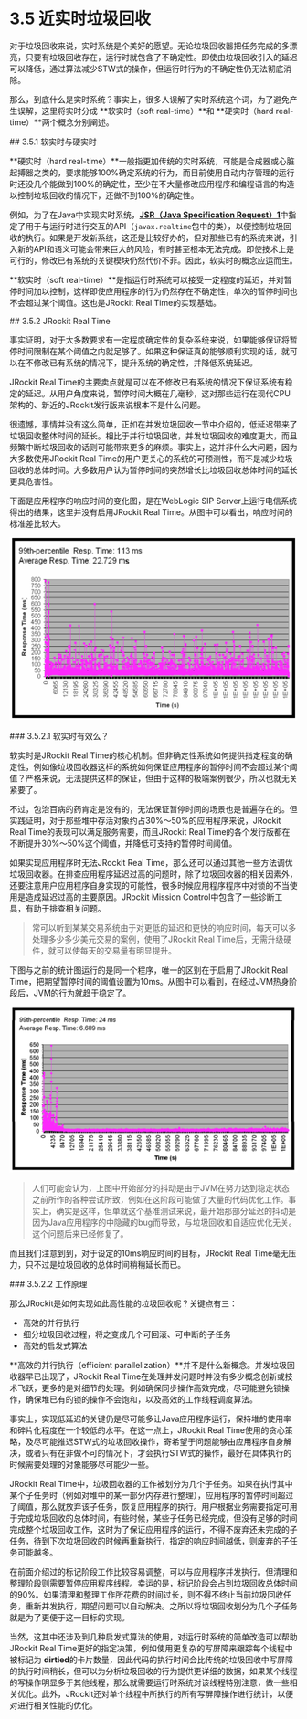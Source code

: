 # 3.5 近实时垃圾回收

对于垃圾回收来说，实时系统是个美好的愿望。无论垃圾回收器把任务完成的多漂亮，只要有垃圾回收存在，运行时就包含了不确定性。即使由垃圾回收引入的延迟可以降低，通过算法减少STW式的操作，但运行时行为的不确定性仍无法彻底消除。

那么，到底什么是实时系统？事实上，很多人误解了实时系统这个词，为了避免产生误解，这里将实时分成 **软实时（soft real-time）**和 **硬实时（hard real-time）**两个概念分别阐述。

<a name="3.5.1" />
## 3.5.1 软实时与硬实时

**硬实时（hard real-time）**一般指更加传统的实时系统，可能是合成器或心脏起搏器之类的，要求能够100%确定系统的行为，而目前使用自动内存管理的运行时还没几个能做到100%的确定性，至少在不大量修改应用程序和编程语言的构造以控制垃圾回收的情况下，还做不到100%的确定性。

例如，为了在Java中实现实时系统，[**JSR（Java Specification Request）1**][3]中指定了用于与运行时进行交互的API（`javax.realtime`包中的类），以便控制垃圾回收的执行。如果是开发新系统，这还是比较好办的，但对那些已有的系统来说，引入新的API和语义可能会带来巨大的风险，有时甚至根本无法完成。即使技术上是可行的，修改已有系统的关键模块仍然代价不菲。因此，软实时的概念应运而生。

**软实时（soft real-time）**是指运行时系统可以接受一定程度的延迟，并对暂停时间加以控制，这样即使应用程序的行为仍然存在不确定性，单次的暂停时间也不会超过某个阈值。这也是JRockit Real Time的实现基础。

<a name="3.5.2" />
## 3.5.2 JRockit Real Time

事实证明，对于大多数要求有一定程度确定性的复杂系统来说，如果能够保证将暂停时间限制在某个阈值之内就足够了。如果这种保证真的能够顺利实现的话，就可以在不修改已有系统的情况下，提升系统的确定性，并降低系统延迟。

JRockit Real Time的主要卖点就是可以在不修改已有系统的情况下保证系统有稳定的延迟。从用户角度来说，暂停时间大概在几毫秒，这对那些运行在现代CPU架构的、新近的JRockit发行版来说根本不是什么问题。

很遗憾，事情并没有这么简单，正如在并发垃圾回收一节中介绍的，低延迟带来了垃圾回收整体时间的延长。相比于并行垃圾回收，并发垃圾回收的难度更大，而且频繁中断垃圾回收的话则可能带来更多的麻烦。事实上，这并非什么大问题，因为大多数使用JRockit Real Time的用户更关心的系统的可预测性，而不是减少垃圾回收的总体时间。大多数用户认为暂停时间的突然增长比垃圾回收总体时间的延长更具危害性。

下面是应用程序的响应时间的变化图，是在WebLogic SIP Server上运行电信系统得出的结果，这里并没有启用JRockit Real Time。从图中可以看出，响应时间的标准差比较大。

![Figure 3-12 "JRockit Real Time"][1]

<a name="3.5.2.1" />
### 3.5.2.1 软实时有效么？

软实时是JRockit Real Time的核心机制。但非确定性系统如何提供指定程度的确定性，例如像垃圾回收器这样的系统如何保证应用程序的暂停时间不会超过某个阈值？严格来说，无法提供这样的保证，但由于这样的极端案例很少，所以也就无关紧要了。

不过，包治百病的药肯定是没有的，无法保证暂停时间的场景也是普遍存在的。但实践证明，对于那些堆中存活对象约占30%～50%的应用程序来说，JRockit Real Time的表现可以满足服务需要，而且JRockit Real Time的各个发行版都在不断提升30%～50%这个阈值，并降低可支持的暂停时间阈值。

如果实现应用程序时无法JRockit Real Time，那么还可以通过其他一些方法调优垃圾回收器。在排查应用程序延迟过高的问题时，除了垃圾回收器的相关因素外，还要注意用户应用程序自身实现的可能性，很多时候应用程序程序中对锁的不当使用是造成延迟过高的主要原因。JRockit Mission Control中包含了一些诊断工具，有助于排查相关问题。

>常可以听到某某交易系统由于对更低的延迟和更快的响应时间，每天可以多处理多少多少美元交易的案例，使用了JRockit Real Time后，无需升级硬件，就可以使每天的交易量有明显提升。

下图与之前的统计图运行的是同一个程序，唯一的区别在于启用了JRockit Real Time，把期望暂停时间的阈值设置为10ms。从图中可以看到，在经过JVM热身阶段后，JVM的行为就趋于稳定了。

![Figure 3-13][2]

>人们可能会认为，上图中开始部分的抖动是由于JVM在努力达到稳定状态之前所作的各种尝试所致，例如在这阶段可能做了大量的代码优化工作。事实上，确实是这样，但单就这个基准测试来说，最开始那部分延迟的抖动是因为Java应用程序的中隐藏的bug而导致，与垃圾回收和自适应优化无关。这个问题后来已经修复了。

而且我们注意到到，对于设定的10ms响应时间的目标，JRockit Real Time毫无压力，只不过是垃圾回收的总体时间稍稍延长而已。

<a name="3.5.2.2" />
### 3.5.2.2 工作原理

那么JRockit是如何实现如此高性能的垃圾回收呢？关键点有三：

* 高效的并行执行
* 细分垃圾回收过程，将之变成几个可回滚、可中断的子任务
* 高效的启发式算法

**高效的并行执行（efficient parallelization）**并不是什么新概念。并发垃圾回收器早已出现了，JRockit Real Time在处理并发问题时并没有多少概念创新或技术飞跃，更多的是对细节的处理。例如确保同步操作高效完成，尽可能避免锁操作，确保堆已有的锁的操作不会饱和，以及高效的工作线程调度算法。

事实上，实现低延迟的关键仍是尽可能多让Java应用程序运行，保持堆的使用率和碎片化程度在一个较低的水平。在这一点上，JRockit Real Time使用的贪心策略，及尽可能推迟STW式的垃圾回收操作，寄希望于问题能够由应用程序自身解决，或者只有在非做不可的情况下，才会执行STW式的操作，最好在具体执行的时候需要处理的对象能够尽可能少一些。

JRockit Real Time中，垃圾回收器的工作被划分为几个子任务。如果在执行其中某个子任务时（例如对堆中的某一部分内存进行整理），应用程序的暂停时间超过了阈值，那么就放弃该子任务，恢复应用程序的执行。用户根据业务需要指定可用于完成垃圾回收的总体时间，有些时候，某些子任务已经完成，但没有足够的时间完成整个垃圾回收工作，这时为了保证应用程序的运行，不得不废弃还未完成的子任务，待到下次垃圾回收的时候再重新执行，指定的响应时间越低，则废弃的子任务可能越多。

在前面介绍过的标记阶段工作比较容易调整，可以与应用程序并发执行。但清理和整理阶段则需要暂停应用程序线程。幸运的是，标记阶段会占到垃圾回收总体时间的90%。如果清理和整理工作所花费的时间过长，则不得不终止当前垃圾回收任务，重新并发执行，期望问题可以自动解决。之所以将垃圾回收划分为几个子任务就是为了更便于这一目标的实现。

当然，这其中还涉及到几种启发式算法的使用，对运行时系统的简单改造可以帮助JRockit Real Time更好的指定决策，例如使用更复杂的写屏障来跟踪每个线程中被标记为 **dirtied**的卡片数量，因此代码的执行时间会比传统的垃圾回收中写屏障的执行时间稍长，但可以为分析垃圾回收的行为提供更详细的数据，如果某个线程的写操作明显多于其他线程，那么就需要运行时系统对该线程特别注意，做一些相关优化。此外，JRockit还对单个线程中所执行的所有写屏障操作进行统计，以便对进行相关性能的优化。








[1]:    ../images/3-12.jpg
[2]:    ../images/3-13.jpg
[3]:    https://jcp.org/en/jsr/detail?id=1